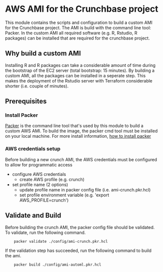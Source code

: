 # AWS AMI for the Crunchbase project

This module contains the scripts and configuration to build a custom AMI for the Crunchbase project.
The AMI is build with the command line tool: Packer. In the custom AMI all required software (e.g. R, Rstudio, R packages) can be installed that are required for the crunchbase project.

## Why build a custom AMI
Installing R and R packages can take a considerable amount of time during the bootstrap of the EC2 server (total bootstrap: 15 minutes).
By building a custom AMI, all the packages can be installed in a seperate step. 
This makes the deployment of the Rstudio server with Terraform considerable shorter (i.e. couple of minutes).

## Prerequisites

### Install Packer

[Packer](https://learn.hashicorp.com/packer) is the command line tool that's used by this module to build a custom AWS AMI. 
To build the image, the packer cmd tool must be installed on your local machine.
For more install information, [how to install packer](https://learn.hashicorp.com/tutorials/packer/getting-started-install)

### AWS credentials setup
Before building a new crunch AMI, the AWS credentials must be configured to allow for programmatic access
- configure AWS credentials
    - create AWS profile (e.g. crunch)
- set profile name (2 options)
    - update profile name in packer config file (i.e. ami-crunch.pkr.hcl)
    - set profile environment variable (e.g. 'export AWS_PROFILE=crunch')


## Validate and Build

Before building the crunch AMI, the packer config file should be validated.
To validate, run the following command.

```sh
    packer validate ./config/ami-crunch.pkr.hcl
```

If the validation step has succeeded, run the following command to build the ami.

```sh
    packer build ./config/ami-automl.pkr.hcl
```